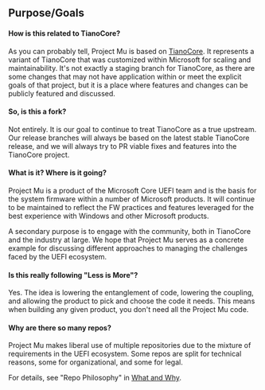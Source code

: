 ## Purpose/Goals
 
#### How is this related to TianoCore?
 
As you can probably tell, Project Mu is based on [TianoCore](https://www.tianocore.org). It represents a variant of TianoCore that was customized within Microsoft for scaling and maintainability. It's not exactly a staging branch for TianoCore, as there are some changes that may not have application within or meet the explicit goals of that project, but it is a place where features and changes can be publicly featured and discussed.

#### So, is this a fork?

Not entirely. It is our goal to continue to treat TianoCore as a true upstream. Our release branches will always be based on the latest stable TianoCore release, and we will always try to PR viable fixes and features into the TianoCore project.

#### What is it? Where is it going?

Project Mu is a product of the Microsoft Core UEFI team and is the basis for the system firmware within a number of Microsoft products. It will continue to be maintained to reflect the FW practices and features leveraged for the best experience with Windows and other Microsoft products.

A secondary purpose is to engage with the community, both in TianoCore and the industry at large. We hope that Project Mu serves as a concrete example for discussing different approaches to managing the challenges faced by the UEFI ecosystem.

#### Is this really following "Less is More"?

Yes.  The idea is lowering the entanglement of code, lowering the coupling, and allowing the product to pick and choose the code it needs.  This means when building any given product, you don't need all the Project Mu code.

#### Why are there so many repos?

Project Mu makes liberal use of multiple repositories due to the mixture of requirements in the UEFI ecosystem. Some repos are split for technical reasons, some for organizational, and some for legal.

For details, see "Repo Philosophy" in [What and Why](WhatAndWhy/overview.md).
